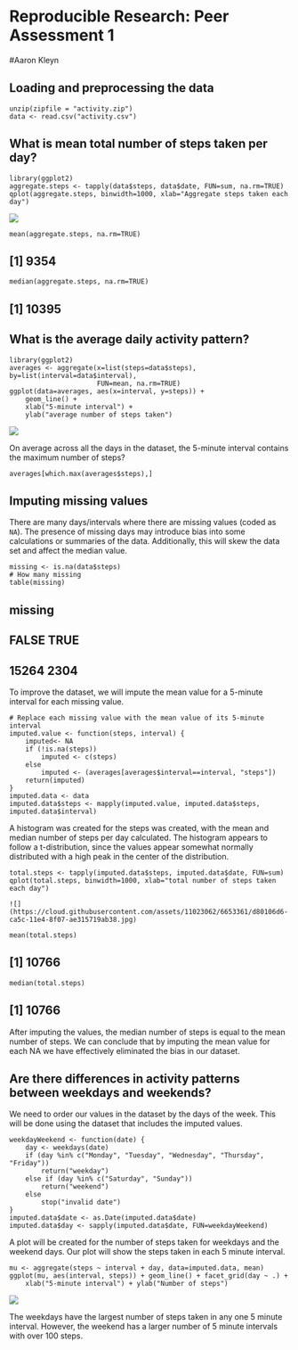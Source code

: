 # Reproducible Research: Peer Assessment 1
#Aaron Kleyn



## Loading and preprocessing the data
```{r loaddata}
unzip(zipfile = "activity.zip")
data <- read.csv("activity.csv")
```

## What is mean total number of steps taken per day?
```{r}
library(ggplot2)
aggregate.steps <- tapply(data$steps, data$date, FUN=sum, na.rm=TRUE)
qplot(aggregate.steps, binwidth=1000, xlab="Aggregate steps taken each day")
```

![](https://cloud.githubusercontent.com/assets/11023062/6653359/cf6362e4-ca5c-11e4-85ea-dd17fe053cef.jpg)

```{r}
mean(aggregate.steps, na.rm=TRUE)
```
## [1] 9354


```{r}
median(aggregate.steps, na.rm=TRUE)
```
## [1] 10395


## What is the average daily activity pattern?
```{r}
library(ggplot2)
averages <- aggregate(x=list(steps=data$steps), by=list(interval=data$interval),
                      FUN=mean, na.rm=TRUE)
ggplot(data=averages, aes(x=interval, y=steps)) +
    geom_line() +
    xlab("5-minute interval") +
    ylab("average number of steps taken")
```
![](https://cloud.githubusercontent.com/assets/11023062/6653360/d3667606-ca5c-11e4-9874-e6867237dc98.jpg)

On average across all the days in the dataset, the 5-minute interval contains
the maximum number of steps?
```{r}
averages[which.max(averages$steps),]
```

## Imputing missing values

There are many days/intervals where there are missing values (coded as `NA`). The presence of missing days may introduce bias into some calculations or summaries of the data. Additionally, this will skew the data set and affect the median value.

```{r how_many_missing}
missing <- is.na(data$steps)
# How many missing
table(missing)
```
## missing
## FALSE  TRUE 
## 15264  2304


To improve the dataset, we will impute the mean value for a 5-minute interval for each missing value.

```{r}
# Replace each missing value with the mean value of its 5-minute interval
imputed.value <- function(steps, interval) {
    imputed<- NA
    if (!is.na(steps))
        imputed <- c(steps)
    else
        imputed <- (averages[averages$interval==interval, "steps"])
    return(imputed)
}
imputed.data <- data
imputed.data$steps <- mapply(imputed.value, imputed.data$steps, imputed.data$interval)
```
A histogram was created for the steps was created, with the mean and median number of steps per day calculated. The histogram appears to follow a t-distribution, since the values appear somewhat normally distributed with a high peak in the center of the distribution.
```{r}
total.steps <- tapply(imputed.data$steps, imputed.data$date, FUN=sum)
qplot(total.steps, binwidth=1000, xlab="total number of steps taken each day")

![](https://cloud.githubusercontent.com/assets/11023062/6653361/d80106d6-ca5c-11e4-8f07-ae315719ab38.jpg)

mean(total.steps)
```


## [1] 10766

```{r}
median(total.steps)
```

## [1] 10766

After imputing the values, the median number of steps is equal to the mean number of steps. We can conclude that by imputing the mean value for each NA we have effectively eliminated the bias in our dataset. 

## Are there differences in activity patterns between weekdays and weekends?
We need to order our values in the dataset by the days of the week. 
This will be done using the dataset that includes the imputed values.

```{r}
weekdayWeekend <- function(date) {
    day <- weekdays(date)
    if (day %in% c("Monday", "Tuesday", "Wednesday", "Thursday", "Friday"))
        return("weekday")
    else if (day %in% c("Saturday", "Sunday"))
        return("weekend")
    else
        stop("invalid date")
}
imputed.data$date <- as.Date(imputed.data$date)
imputed.data$day <- sapply(imputed.data$date, FUN=weekdayWeekend)
```

A plot will be created for the number of steps taken for weekdays and the weekend days. Our plot will show the steps taken in each 5 minute interval.

```{r}
mu <- aggregate(steps ~ interval + day, data=imputed.data, mean)
ggplot(mu, aes(interval, steps)) + geom_line() + facet_grid(day ~ .) +
    xlab("5-minute interval") + ylab("Number of steps")
```

![](https://cloud.githubusercontent.com/assets/11023062/6653362/d9aac558-ca5c-11e4-81c9-881212fb4849.jpg)

The weekdays have the largest number of steps taken in any one 5 minute interval. However, the weekend has a larger number of 5 minute intervals with over 100 steps.
